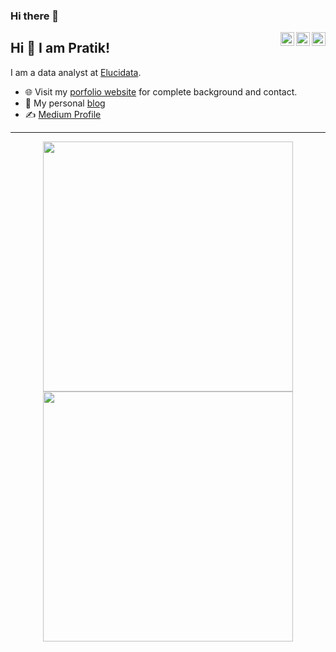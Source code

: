 ### Hi there 👋
<a href="https://twitter.com/Pratikpkb" target="_blank" rel="nofollow"><img align="right" alt="Pratik's Twitter" width="22px" src="https://cdn.jsdelivr.net/npm/simple-icons@v3/icons/twitter.svg" /></a><a href="https://www.linkedin.com/in/pratik-kumar04" target="_blank" rel="nofollow"><img align="right" alt="Pratik's Linkdein" width="22px" src="https://cdn.jsdelivr.net/npm/simple-icons@v3/icons/linkedin.svg" /></a><a href="https://www.instagram.com/pratikkumar04" target="_blank" rel="nofollow"><img align="right" alt="Pratik's Insta" width="22px" src="https://cdn.jsdelivr.net/npm/simple-icons@v3/icons/instagram.svg" /></a>

## Hi 👋 I am Pratik! 
I am a data analyst at [Elucidata](https://elucidata.io/). 

- 🌐 Visit my [porfolio website](https://pr2tik1.github.io/) for complete background and contact.
- 👋 My personal [blog](https://pr2tik1.github.io/blog/)
- ✍️ [Medium Profile](https://pr2tik1.medium.com/)

---
<p align = "center">
  <img src = "https://github-readme-stats.vercel.app/api?username=pr2tik1&show_icons=true&theme=bear" width = 400>
  <img src = "https://github-readme-streak-stats.herokuapp.com?user=pr2tik1&theme=dark&hide_border=true" width = 400>
</p>









<!--
**AnruthaKamal/AnruthaKamal** is a ✨ _special_ ✨ repository because its `README.md` (this file) appears on your GitHub profile.

Here are some ideas to get you started:

- 🔭 I’m currently working on ...
- 🌱 I’m currently learning ...
- 👯 I’m looking to collaborate on ...
- 🤔 I’m looking for help with ...
- 💬 Ask me about ...
- 📫 How to reach me: ...
- 😄 Pronouns: ...
- ⚡ Fun fact: ...
-->

